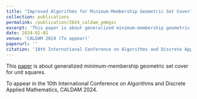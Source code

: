 ```yaml
---
title: "Improved Algorithms for Minimum-Membership Geometric Set Cover"
collection: publications
permalink: /publication/2024_caldam_gmmgsc
excerpt: 'This paper is about generalized minimum-membership geometric set cover for unit squares.'
date: 2024-02-01
venue: 'CALDAM 2024 (To appear)'
paperurl: ''
citation: '10th International Conference on Algorithms and Discrete Applied Mathematics.'
---
```

This [paper](https://arxiv.org/abs/2312.02722) is about generalized minimum-membership geometric set cover for unit squares.

To appear in the 10th International Conference on Algorithms and Discrete Applied Mathematics, CALDAM 2024.